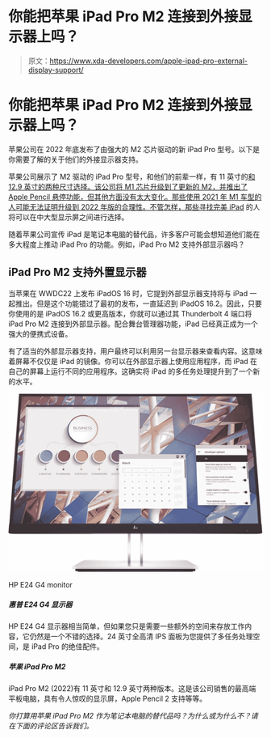 # 你能把苹果 iPad Pro M2 连接到外接显示器上吗？

> 原文：<https://www.xda-developers.com/apple-ipad-pro-external-display-support/>

# 你能把苹果 iPad Pro M2 连接到外接显示器上吗？

苹果公司在 2022 年底发布了由强大的 M2 芯片驱动的新 iPad Pro 型号。以下是你需要了解的关于他们的外接显示器支持。

苹果公司展示了 M2 驱动的 iPad Pro 型号，和他们的前辈一样，有 11 英寸的[和 12.9 英寸的](https://www.xda-developers.com/best-11inch-ipad-pro-cases/)[两种尺寸选择。该公司将 M1 芯片升级到了更新的 M2，并推出了 Apple Pencil 悬停功能，但其他方面没有太大变化。那些使用 2021 年 M1 车型的人可能无法证明升级到 2022 年版的合理性。不管怎样，那些寻找完美 iPad](https://www.xda-developers.com/best-ipad-pro-cases/) 的人将可以在中大型显示屏之间进行选择。

随着苹果公司宣传 iPad 是笔记本电脑的替代品，许多客户可能会想知道他们能在多大程度上推动 iPad Pro 的功能。例如，iPad Pro M2 支持外部显示器吗？

## iPad Pro M2 支持外置显示器

当苹果在 WWDC22 上发布 iPadOS 16 时，它提到外部显示器支持将与 iPad 一起推出。但是这个功能错过了最初的发布，一直延迟到 iPadOS 16.2。因此，只要你使用的是 iPadOS 16.2 或更高版本，你就可以通过其 Thunderbolt 4 端口将 iPad Pro M2 连接到外部显示器。配合舞台管理器功能，iPad 已经真正成为一个强大的便携式设备。

有了适当的外部显示器支持，用户最终可以利用另一台显示器来查看内容。这意味着屏幕不仅仅是 iPad 的镜像。你可以在外部显示器上使用应用程序，而 iPad 在自己的屏幕上运行不同的应用程序。这确实将 iPad 的多任务处理提升到了一个新的水平。

 <picture>![The HP E24 G4 monitor is fairly basic, but it's still a great option if you just need some extra space for your work content. A 24 inch Full HD IPS panel gives you room for multi-tasking, making it an excellent accessory for the HP EliteBook 840 Aero.](img/1743514ada5605055592da21a6fea0bf.png)</picture> 

HP E24 G4 monitor

##### 惠普 E24 G4 显示器

HP E24 G4 显示器相当简单，但如果您只是需要一些额外的空间来存放工作内容，它仍然是一个不错的选择。24 英寸全高清 IPS 面板为您提供了多任务处理空间，是 iPad Pro 的绝佳配件。

##### 苹果 iPad Pro M2

iPad Pro M2 (2022)有 11 英寸和 12.9 英寸两种版本。这是该公司销售的最高端平板电脑，具有令人惊叹的显示屏，Apple Pencil 2 支持等等。

*你打算用苹果 iPad Pro M2 作为笔记本电脑的替代品吗？为什么或为什么不？请在下面的评论区告诉我们。*